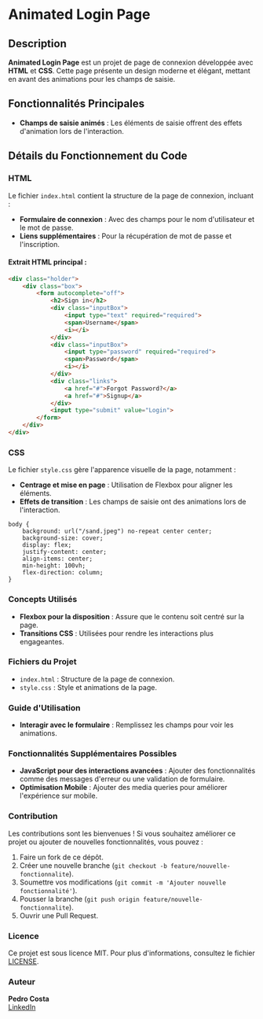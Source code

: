 # Animated Login Page

## Description

**Animated Login Page** est un projet de page de connexion développée avec **HTML** et **CSS**. Cette page présente un design moderne et élégant, mettant en avant des animations pour les champs de saisie.

## Fonctionnalités Principales

- **Champs de saisie animés** : Les éléments de saisie offrent des effets d'animation lors de l'interaction.

## Détails du Fonctionnement du Code

### HTML

Le fichier `index.html` contient la structure de la page de connexion, incluant :

- **Formulaire de connexion** : Avec des champs pour le nom d'utilisateur et le mot de passe.
- **Liens supplémentaires** : Pour la récupération de mot de passe et l'inscription.

#### Extrait HTML principal :

```html
<div class="holder">
    <div class="box">
        <form autocomplete="off">
            <h2>Sign in</h2>
            <div class="inputBox">
                <input type="text" required="required">
                <span>Username</span>
                <i></i>
            </div>
            <div class="inputBox">
                <input type="password" required="required">
                <span>Password</span>
                <i></i>
            </div>
            <div class="links">
                <a href="#">Forgot Password?</a>
                <a href="#">Signup</a>
            </div>
            <input type="submit" value="Login">
        </form>
    </div>
</div>
```
### CSS

Le fichier `style.css` gère l'apparence visuelle de la page, notamment :

- **Centrage et mise en page** : Utilisation de Flexbox pour aligner les éléments.
- **Effets de transition** : Les champs de saisie ont des animations lors de l'interaction.

```
body {
    background: url("/sand.jpeg") no-repeat center center;
    background-size: cover;
    display: flex;
    justify-content: center;
    align-items: center;
    min-height: 100vh;
    flex-direction: column;
}
```
### Concepts Utilisés

- **Flexbox pour la disposition** : Assure que le contenu soit centré sur la page.
- **Transitions CSS** : Utilisées pour rendre les interactions plus engageantes.

### Fichiers du Projet

- `index.html` : Structure de la page de connexion.
- `style.css` : Style et animations de la page.

### Guide d'Utilisation

- **Interagir avec le formulaire** : Remplissez les champs pour voir les animations.

### Fonctionnalités Supplémentaires Possibles

- **JavaScript pour des interactions avancées** : Ajouter des fonctionnalités comme des messages d'erreur ou une validation de formulaire.
- **Optimisation Mobile** : Ajouter des media queries pour améliorer l'expérience sur mobile.

### Contribution

Les contributions sont les bienvenues ! Si vous souhaitez améliorer ce projet ou ajouter de nouvelles fonctionnalités, vous pouvez :

1. Faire un fork de ce dépôt.
2. Créer une nouvelle branche (`git checkout -b feature/nouvelle-fonctionnalite`).
3. Soumettre vos modifications (`git commit -m 'Ajouter nouvelle fonctionnalité'`).
4. Pousser la branche (`git push origin feature/nouvelle-fonctionnalite`).
5. Ouvrir une Pull Request.

### Licence

Ce projet est sous licence MIT. Pour plus d'informations, consultez le fichier [LICENSE](LICENSE).

### Auteur

**Pedro Costa**  
[LinkedIn](https://linkedin.com/in/pedronfcosta/)



